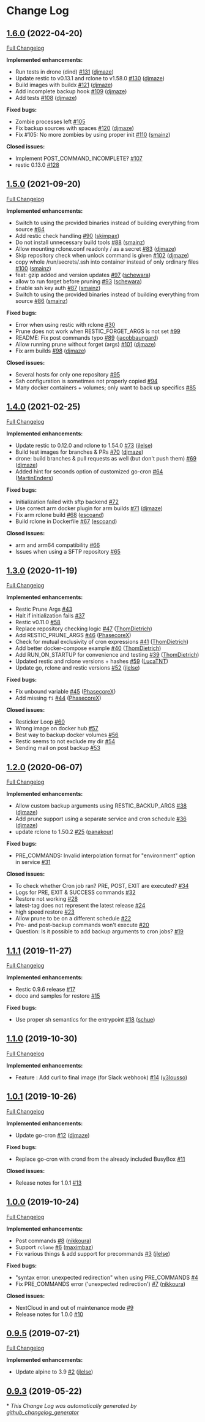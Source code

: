 # Change Log

## [1.6.0](https://github.com/djmaze/resticker/tree/1.6.0) (2022-04-20)
[Full Changelog](https://github.com/djmaze/resticker/compare/1.5.0...1.6.0)

**Implemented enhancements:**

- Run tests in drone \(dind\) [\#131](https://github.com/djmaze/resticker/pull/131) ([djmaze](https://github.com/djmaze))
- Update restic to v0.13.1 and rclone to v1.58.0 [\#130](https://github.com/djmaze/resticker/pull/130) ([djmaze](https://github.com/djmaze))
- Build images with buildx [\#121](https://github.com/djmaze/resticker/pull/121) ([djmaze](https://github.com/djmaze))
- Add incomplete backup hook [\#109](https://github.com/djmaze/resticker/pull/109) ([djmaze](https://github.com/djmaze))
- Add tests [\#108](https://github.com/djmaze/resticker/pull/108) ([djmaze](https://github.com/djmaze))

**Fixed bugs:**

- Zombie processes left [\#105](https://github.com/djmaze/resticker/issues/105)
- Fix backup sources with spaces [\#120](https://github.com/djmaze/resticker/pull/120) ([djmaze](https://github.com/djmaze))
- Fix \#105: No more zombies by using proper init [\#110](https://github.com/djmaze/resticker/pull/110) ([smainz](https://github.com/smainz))

**Closed issues:**

- Implement POST\_COMMAND\_INCOMPLETE? [\#107](https://github.com/djmaze/resticker/issues/107)
- restic 0.13.0 [\#128](https://github.com/djmaze/resticker/issues/128)

## [1.5.0](https://github.com/djmaze/resticker/tree/1.5.0) (2021-09-20)
[Full Changelog](https://github.com/djmaze/resticker/compare/1.4.0...1.5.0)

**Implemented enhancements:**

- Switch to using the provided binaries instead of building everything from source [\#84](https://github.com/djmaze/resticker/issues/84)
- Add restic check handling [\#90](https://github.com/djmaze/resticker/pull/90) ([skimpax](https://github.com/skimpax))
- Do not install unnecessary build tools [\#88](https://github.com/djmaze/resticker/pull/88) ([smainz](https://github.com/smainz))
- Allow mounting rclone.conf readonly / as a secret [\#83](https://github.com/djmaze/resticker/pull/83) ([djmaze](https://github.com/djmaze))
- Skip repository check when unlock command is given [\#102](https://github.com/djmaze/resticker/pull/102) ([djmaze](https://github.com/djmaze))
- copy whole /run/secrets/.ssh into container instead of only ordinary files [\#100](https://github.com/djmaze/resticker/pull/100) ([smainz](https://github.com/smainz))
- feat: gzip added and version updates [\#97](https://github.com/djmaze/resticker/pull/97) ([schewara](https://github.com/schewara))
- allow to run forget before pruning [\#93](https://github.com/djmaze/resticker/pull/93) ([schewara](https://github.com/schewara))
- Enable ssh key auth [\#87](https://github.com/djmaze/resticker/pull/87) ([smainz](https://github.com/smainz))
- Switch to using the provided binaries instead of building everything from source  [\#86](https://github.com/djmaze/resticker/pull/86) ([smainz](https://github.com/smainz))

**Fixed bugs:**

- Error when using restic with rclone [\#30](https://github.com/djmaze/resticker/issues/30)
- Prune does not work when RESTIC\_FORGET\_ARGS is not set [\#99](https://github.com/djmaze/resticker/issues/99)
- README: Fix post commands typo [\#89](https://github.com/djmaze/resticker/pull/89) ([jacobbaungard](https://github.com/jacobbaungard))
- Allow running prune without forget \(args\) [\#101](https://github.com/djmaze/resticker/pull/101) ([djmaze](https://github.com/djmaze))
- Fix arm builds [\#98](https://github.com/djmaze/resticker/pull/98) ([djmaze](https://github.com/djmaze))

**Closed issues:**

- Several hosts for only one repository [\#95](https://github.com/djmaze/resticker/issues/95)
- Ssh configuration is sometimes not properly copied [\#94](https://github.com/djmaze/resticker/issues/94)
- Many docker containers + volumes; only want to back up specifics [\#85](https://github.com/djmaze/resticker/issues/85)

## [1.4.0](https://github.com/djmaze/resticker/tree/1.4.0) (2021-02-25)
[Full Changelog](https://github.com/djmaze/resticker/compare/1.3.0...1.4.0)

**Implemented enhancements:**

- Update restic to 0.12.0 and rclone to 1.54.0 [\#73](https://github.com/djmaze/resticker/pull/73) ([jlelse](https://github.com/jlelse))
- Build test images for branches & PRs [\#70](https://github.com/djmaze/resticker/pull/70) ([djmaze](https://github.com/djmaze))
- drone: build branches & pull requests as well \(but don't push them\) [\#69](https://github.com/djmaze/resticker/pull/69) ([djmaze](https://github.com/djmaze))
- Added hint for seconds option of customized go-cron [\#64](https://github.com/djmaze/resticker/pull/64) ([MartinEnders](https://github.com/MartinEnders))

**Fixed bugs:**

- Initialization failed with sftp backend [\#72](https://github.com/djmaze/resticker/issues/72)
- Use correct arm docker plugin for arm builds [\#71](https://github.com/djmaze/resticker/pull/71) ([djmaze](https://github.com/djmaze))
- Fix arm rclone build [\#68](https://github.com/djmaze/resticker/pull/68) ([escoand](https://github.com/escoand))
- Build rclone in Dockerfile [\#67](https://github.com/djmaze/resticker/pull/67) ([escoand](https://github.com/escoand))

**Closed issues:**

- arm and arm64 compatibility [\#66](https://github.com/djmaze/resticker/issues/66)
- Issues when using a SFTP repository [\#65](https://github.com/djmaze/resticker/issues/65)

## [1.3.0](https://github.com/djmaze/resticker/tree/1.3.0) (2020-11-19)
[Full Changelog](https://github.com/djmaze/resticker/compare/1.2.0...1.3.0)

**Implemented enhancements:**

- Restic Prune Args [\#43](https://github.com/djmaze/resticker/issues/43)
- Halt if initialization fails [\#37](https://github.com/djmaze/resticker/issues/37)
- Restic v0.11.0 [\#58](https://github.com/djmaze/resticker/issues/58)
- Replace repository checking logic [\#47](https://github.com/djmaze/resticker/pull/47) ([ThomDietrich](https://github.com/ThomDietrich))
- Add RESTIC\_PRUNE\_ARGS [\#46](https://github.com/djmaze/resticker/pull/46) ([PhasecoreX](https://github.com/PhasecoreX))
- Check for mutual exclusivity of cron expressions [\#41](https://github.com/djmaze/resticker/pull/41) ([ThomDietrich](https://github.com/ThomDietrich))
- Add better docker-compose example [\#40](https://github.com/djmaze/resticker/pull/40) ([ThomDietrich](https://github.com/ThomDietrich))
- Add RUN\_ON\_STARTUP for convenience and testing [\#39](https://github.com/djmaze/resticker/pull/39) ([ThomDietrich](https://github.com/ThomDietrich))
- Updated restic and rclone versions + hashes [\#59](https://github.com/djmaze/resticker/pull/59) ([LucaTNT](https://github.com/LucaTNT))
- Update go, rclone and restic versions [\#52](https://github.com/djmaze/resticker/pull/52) ([jlelse](https://github.com/jlelse))

**Fixed bugs:**

- Fix unbound variable [\#45](https://github.com/djmaze/resticker/pull/45) ([PhasecoreX](https://github.com/PhasecoreX))
- Add missing `fi` [\#44](https://github.com/djmaze/resticker/pull/44) ([PhasecoreX](https://github.com/PhasecoreX))

**Closed issues:**

- Resticker Loop [\#60](https://github.com/djmaze/resticker/issues/60)
- Wrong image on docker hub [\#57](https://github.com/djmaze/resticker/issues/57)
- Best way to backup docker volumes [\#56](https://github.com/djmaze/resticker/issues/56)
- Restic seems to not exclude my dir [\#54](https://github.com/djmaze/resticker/issues/54)
- Sending mail on post backup [\#53](https://github.com/djmaze/resticker/issues/53)

## [1.2.0](https://github.com/djmaze/resticker/tree/1.2.0) (2020-06-07)
[Full Changelog](https://github.com/djmaze/resticker/compare/1.1.1...1.2.0)

**Implemented enhancements:**

- Allow custom backup arguments using RESTIC\_BACKUP\_ARGS [\#38](https://github.com/djmaze/resticker/pull/38) ([djmaze](https://github.com/djmaze))
- Add prune support using a separate service and cron schedule [\#36](https://github.com/djmaze/resticker/pull/36) ([djmaze](https://github.com/djmaze))
- update rclone to 1.50.2 [\#25](https://github.com/djmaze/resticker/pull/25) ([panakour](https://github.com/panakour))

**Fixed bugs:**

- PRE\_COMMANDS: Invalid interpolation format for "environment" option in service [\#31](https://github.com/djmaze/resticker/issues/31)

**Closed issues:**

- To check whether Cron job ran? PRE, POST, EXIT are executed? [\#34](https://github.com/djmaze/resticker/issues/34)
- Logs for PRE, EXIT & SUCCESS commands [\#32](https://github.com/djmaze/resticker/issues/32)
- Restore not working [\#28](https://github.com/djmaze/resticker/issues/28)
- latest-tag does not represent the latest release [\#24](https://github.com/djmaze/resticker/issues/24)
- high speed restore [\#23](https://github.com/djmaze/resticker/issues/23)
- Allow prune to be on a different schedule [\#22](https://github.com/djmaze/resticker/issues/22)
- Pre- and post-backup commands won't execute [\#20](https://github.com/djmaze/resticker/issues/20)
- Question: Is it possible to add backup arguments to cron jobs? [\#19](https://github.com/djmaze/resticker/issues/19)

## [1.1.1](https://github.com/djmaze/resticker/tree/1.1.1) (2019-11-27)
[Full Changelog](https://github.com/djmaze/resticker/compare/1.1.0...1.1.1)

**Implemented enhancements:**

- Restic 0.9.6 release [\#17](https://github.com/djmaze/resticker/issues/17)
- doco and samples for restore [\#15](https://github.com/djmaze/resticker/issues/15)

**Fixed bugs:**

- Use proper sh semantics for the entrypoint [\#18](https://github.com/djmaze/resticker/pull/18) ([schue](https://github.com/schue))

## [1.1.0](https://github.com/djmaze/resticker/tree/1.1.0) (2019-10-30)
[Full Changelog](https://github.com/djmaze/resticker/compare/1.0.1...1.1.0)

**Implemented enhancements:**

- Feature : Add curl to final image \(for Slack webhook\) [\#14](https://github.com/djmaze/resticker/pull/14) ([y3lousso](https://github.com/y3lousso))

## [1.0.1](https://github.com/djmaze/resticker/tree/1.0.1) (2019-10-26)
[Full Changelog](https://github.com/djmaze/resticker/compare/1.0.0...1.0.1)

**Implemented enhancements:**

- Update go-cron [\#12](https://github.com/djmaze/resticker/pull/12) ([djmaze](https://github.com/djmaze))

**Fixed bugs:**

- Replace go-cron with crond from the already included BusyBox [\#11](https://github.com/djmaze/resticker/issues/11)

**Closed issues:**

- Release notes for 1.0.1 [\#13](https://github.com/djmaze/resticker/issues/13)

## [1.0.0](https://github.com/djmaze/resticker/tree/1.0.0) (2019-10-24)
[Full Changelog](https://github.com/djmaze/resticker/compare/0.9.5...1.0.0)

**Implemented enhancements:**

- Post commands [\#8](https://github.com/djmaze/resticker/pull/8) ([nikkoura](https://github.com/nikkoura))
- Support `rclone` [\#6](https://github.com/djmaze/resticker/pull/6) ([maximbaz](https://github.com/maximbaz))
- Fix various things & add support for precommands [\#3](https://github.com/djmaze/resticker/pull/3) ([jlelse](https://github.com/jlelse))

**Fixed bugs:**

- "syntax error: unexpected redirection" when using PRE\_COMMANDS [\#4](https://github.com/djmaze/resticker/issues/4)
- Fix PRE\_COMMANDS error \('unexpected redirection'\) [\#7](https://github.com/djmaze/resticker/pull/7) ([nikkoura](https://github.com/nikkoura))

**Closed issues:**

- NextCloud in and out of maintenance mode [\#9](https://github.com/djmaze/resticker/issues/9)
- Release notes for 1.0.0 [\#10](https://github.com/djmaze/resticker/issues/10)

## [0.9.5](https://github.com/djmaze/resticker/tree/0.9.5) (2019-07-21)
[Full Changelog](https://github.com/djmaze/resticker/compare/0.9.3...0.9.5)

**Implemented enhancements:**

- Update alpine to 3.9 [\#2](https://github.com/djmaze/resticker/pull/2) ([jlelse](https://github.com/jlelse))

## [0.9.3](https://github.com/djmaze/resticker/tree/0.9.3) (2019-05-22)


\* *This Change Log was automatically generated by [github_changelog_generator](https://github.com/skywinder/Github-Changelog-Generator)*